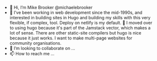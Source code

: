 - 👋 Hi, I’m Mike Brooker @michaelebrooker
- 👀 I’ve been working in web development since the mid-1990s, and interested in building sites in Hugo and building my skills with this very flexible, if complex, tool. Deploy on netlify is my default. 
🌱 I moved over to using hugo because it's part of the Jamstack vector, which makes a lot of sense. There are other static-site compilers but hugo is nice because it just works. I want to make multi-page websites for community organisations.
- 💞️ I’m looking to collaborate on ...
- 📫 How to reach me ...

<!---
michealebrooker/michealebrooker is a ✨ special ✨ repository because its `README.md` (this file) appears on your GitHub profile.
You can click the Preview link to take a look at your changes.
--->
